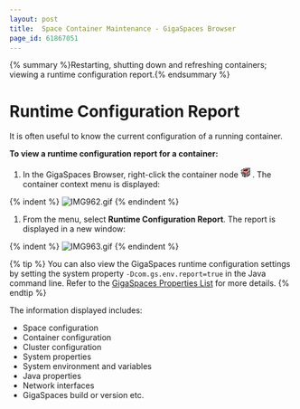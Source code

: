 ```yaml
---
layout: post
title:  Space Container Maintenance - GigaSpaces Browser
page_id: 61867051
---
```


{% summary %}Restarting, shutting down and refreshing containers; viewing a runtime configuration report.{% endsummary %}

# Runtime Configuration Report

It is often useful to know the current configuration of a running container. 

**To view a runtime configuration report for a container:**

1. In the GigaSpaces Browser, right-click the container node 
![IMG501.jpg](/attachment_files/IMG501.jpg).
The container context menu is displayed:

{% indent %}
![IMG962.gif](/attachment_files/IMG962.gif)
{% endindent %}

1. From the menu, select **Runtime Configuration Report**. 
The report is displayed in a new window:

{% indent %}
![IMG963.gif](/attachment_files/IMG963.gif)
{% endindent %}

{% tip %}
You can also view the GigaSpaces runtime configuration settings by setting the system property 
`-Dcom.gs.env.report=true` in the Java command line. Refer to the [GigaSpaces Properties List](./system-properties-list.html) for more details.
{% endtip %}

The information displayed includes: 

- Space configuration 
- Container configuration 
- Cluster configuration 
- System properties 
- System environment and variables 
- Java properties 
- Network interfaces 
- GigaSpaces build or version etc.
